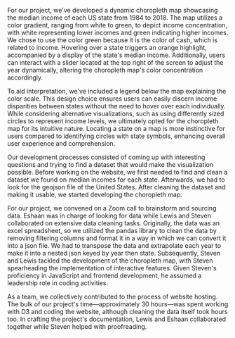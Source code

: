 For our project, we've developed a dynamic choropleth map showcasing the median income of each US state from 1984 to 2018. The map utilizes a color gradient, ranging from white to green, to depict income concentration, with white representing lower incomes and green indicating higher incomes. We chose to use the color green because it is the color of cash, which is related to income. Hovering over a state triggers an orange highlight, accompanied by a display of the state's median income. Additionally, users can interact with a slider located at the top right of the screen to adjust the year dynamically, altering the choropleth map's color concentration accordingly.


To aid interpretation, we've included a legend below the map explaining the color scale. This design choice ensures users can easily discern income disparities between states without the need to hover over each individually. While considering alternative visualizations, such as using differently sized circles to represent income levels, we ultimately opted for the choropleth map for its intuitive nature. Locating a state on a map is more instinctive for users compared to identifying circles with state symbols, enhancing overall user experience and comprehension.


Our development processes consisted of coming up with interesting questions and trying to find a dataset that would make the visualization possible. Before working on the website, we first needed to find and clean a dataset we found on median incomes for each state. Afterwards, we had to look for the geojson file of the United States. After cleaning the dataset and making it usable, we started developing the choropleth map. 


For our project, we convened on a Zoom call to brainstorm and sourcing data. Eshaan was in charge of looking for data while Lewis and Steven collaborated on extensive data cleaning tasks. Originally, the data was an excel spreadsheet, so we utilized the pandas library to clean the data by removing filtering columns and format it in a way in which we can convert it into a json file. We had to transpose the data and extrapolate each year to make it into a nested json keyed by year then state. Subsequently, Steven and Lewis tackled the development of the choropleth map, with Steven spearheading the implementation of interactive features. Given Steven's proficiency in JavaScript and frontend development, he assumed a leadership role in coding activities.


As a team, we collectively contributed to the process of website hosting. The bulk of our project's time—approximately 30 hours—was spent working with D3 and coding the website, although cleaning the data itself took hours too. In crafting the project's documentation, Lewis and Eshaan collaborated together while Steven helped with proofreading.